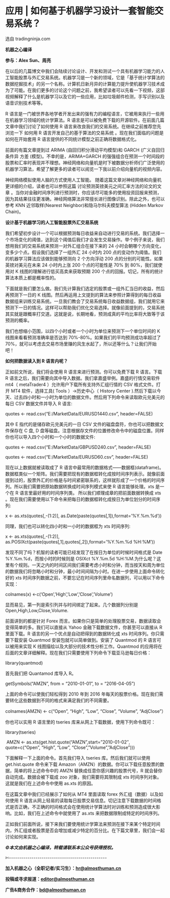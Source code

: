 # 应用 | 如何基于机器学习设计一套智能交易系统？

选自 tradingninja.com

**机器之心编译**

**参与：Alex Sun、周亮**

在以后的几篇博文中我们会陆续讨论设计、开发和测试一个具有机器学习能力的人工智能股票与外汇交易系统。机器学习是一个新的领域，它是「基于统计学算法的数据挖掘技术」的另一个名称。计算机日新月异的计算能力提升使机器学习技术成为了可能。在我们更多的讨论这个问题之前，我希望读者可以先看一下视频，这部视频解释了什么是机器学习以及它的一些应用，比如垃圾邮件检测，手写识别以及语音识别技术等等。

R 语言是一门被世界各地学者开发出来的强有力的编程语言，它被用来执行一些用在机器学习领域的统计学算法。R 语言是可以被免费下载的开源软件。在前面几篇文章中我们讨论了如何使用 R 语言来改良我们的交易系统。在继续之前推荐您先浏览一下 如何用 R 语言开发自己的基于算法的交易系统 。现在我们面临的问题是如何在开始套用 R 语言提供的不同统计模型之前正确将数据格式化。

前面的有篇文章提到过 ARIMA (自回归积分滑动平均模型)和 GARCH (广义自回归条件异 方差 (模型)。不幸的是，ARIMA+GARCH 的强强组合在预测一个时间段的股票和汇率时表现并不理想。神经网络和向量机是时下被数据分析师们广泛使用的机器学习算法，希望了解更多的读者可以阅览一下我以前介绍向量机的视频内容。

神经网络模拟使用人脑的方式使用人工智能。 随着这篇文章对神经网络和向量机更详细的介绍，读者也可以参照这篇 讨论预测英镑美元之间汇率方法的论文的文章 。当你对金融时间序列进行预测时，你应该尽可能多的使用投资回报来预测，因为其结果往往更准确，神经网络算法非常擅长进行图像识别。除此之外，也可以参考 KNN 近邻取样(Nearest Neighbor)和隐马尔科夫模型算法 (Hidden Markov Chain)。

**设计基于机器学习的人工智能股票外汇交易系统**

我们希望初步设计一个可以根据预测每日收益来自动进行交易的系统。我们选择一个市场变化的阈值，达到这个阈值后我们才会发生交易操作。举个例子来说，我们想用我们的交易系统来预测一对外汇组合在接下来的 24 小时会朝哪个方向变化，变多少个点。假设我们选择了一组外汇 24 小时内 200 点的变动作为阈值。我们的机器学习算法应该做到能够预测向 2 个方向浮动 200 点的分别的可能性。如果英镑对美元在未来 24 小时内上涨 200 个点的可能性是 70% 到 80%，我们就使用对 K 线图的理解进行低买高卖来获取预期 200 个点的回报。切记，所有的统计算法本质上都是概率性的。

下面就是我们要怎么做。我们先计算我们选定的股票或一组外汇当日的收益，然后再预测下一日的 K 线图。然后再运用上文提到的算法来参照计算得到的每日收益数据组来训练交易系统。一旦我们教会了交易系统每日收益数据组，我们就用它来预测下一日的情况。这样可以帮助我们优化交易选择。就像前面提到的，交易系统其实就是跟概率打交道。这就是说，长期地看，预测成真的平均比率将大致等于该预测的概率。

我们也想缩小范围，以四个小时或者一个小时为单位来预测下一个单位时间的 K 线图来看看预测准确率是否达到 70%-80%。如果我们的平均预测成功率超过了 70%，就可以考虑去交易市场里赚的风生水起了，所以还等什么？让我们开始吧！

**如何把数据读入到 R 语言内呢？**

正如前文所说，我们将会使用 R 语言来进行预测。你可以免费下载 R 语言。下载 R 语言之后，我们需要向其中导入数据。我们拿嘉盛举例。嘉盛的行情交易软件 mt4（ metaTrader4 ）允许用户下载所有支持外汇组行情的 CSV 格式文件。打开 MT4 软件，选择工具( Tools ）→历史中心（ History Center ).然后下载以今天、过去四小时和一小时为单位的数据文件。然后用下列命令来读取欧元兑美元的每日 CSV 数据文件并导入 R 语言:

quotes <- read.csv(“E:/MarketData/EURUSD1440.csv”, header=FALSE)

其中 E 指代的是储存欧元兑美元的一日 CSV 文件的磁盘盘符，你也可以把数据文件保存在 C 盘, D 盘等磁盘。注意根据存文件的位置修改命令中的磁盘位置。同样你也可以导入四个小时和一个小时的数据文件:

quotes <- read.csv(“E:/MarketData/GBPUSD240.csv”, header=FALSE)

quotes <- read.csv(“E:/MarketData/EURUSD60.csv”, header=FALSE)

现在以上数据就被读取成了 R 语言中最常用的数据格式——数据框(dataframe)。数据框类似一个矩阵。我们需要把现有的数据框转化成按时间序列表示。就像前面提到过的，股票外汇的价格是与时间紧密联系的，这样就形成了一个价格的时间序列。所以我们需要把原始数据转换成时间序列模式来使 R 语言能够处理。xts 是一个在 R 语言里最好用的时间序列类。 所以我们顺理成章的把前面数据转换成 xts 。现在我们需要使用以下命令来把每日的数据框转化成按日为单位划分的时间序列:

x <- as.xts(quotes[,-(1:2)], as.Date(paste(quotes[,1]),format=’%Y.%m.%d’))

同理，我们也可以转化四小时和一小时的数据框为 xts 时间序列:

x <- as.xts(quotes[,-(1:2)], as.POSIXct(paste(quotes[,1],quotes[,2]),format=’%Y.%m.%d %H:%M’))

发现不同了吗？机智的读者可能已经发现了在按日为单位的时候时间格式是 Date %Y.%m.%d，而按小时的时候则是 OSIXct %Y.%m.5d %H:%M.为什么呢？这里有个规则。一天之内的时间区间我们需要考虑小时和分钟，而当按天和周为单位的数据我们将忽略小时和分钟，最小时间间隔为小时。在进一步使用上面命令转化好的 xts 时间序列数据之前，不要忘记在时间序列里命名数据列，可以用以下命令实现：

colnames(x) ←c(‘Open’,’High’,’Low’,’Close’,’Volume’)

显而易见，第一列是索引列并与时间绑定了起来。几个数据列分别是 Open,High,Low,Close,Volume.

前面讲到的都是针对 Forex 而言。如果你只是简单的处理股票交易，数据读取会变得简单的多。我们可以直接从 Yahoo 金融下载数据文件，你甚至可以直接从 R 里面下载。R 语言的另一个优点是自动把得到的数据转化成 xts 时间序列。你只需要下载安装 Quantmod 安装包就可以简单做到。安装了 Quantmod 的 R 语言可以被用来实现 K 线图描绘以及大部分的技术性分析工作。Quantmod 的应用将在后面的文章详细解释。现在我们只需要使用下列命令下载亚马逊每日价格：

library(quantmod)

首先我们把 Quantamod 库导入 R。

getSymbols(“AMZN”, from = “2010-01-01”, to = “2016-04-05”)

上面的命令可以使我们轻松得到 2010 年到 2016 年每天的股票价格。现在我们需要转化这些数据到不同的格式来满足我们的不同需要。

colnames(AMZN) <- c(“Open”, “High”, “Low”, “Close”, “Volume”, “AdjClose”）

你也可以实用 R 语言里的 tseries 库来从网上下载数据，使用下列命令既可：

library(tseries)

 AMZN <- as.xts(get.hist.quote(“AMZN”,start=”2010-01-02″, quote=c(“Open”, “High”, “Low”, “Close”,”Volume”,”AdjClose”)))

下面解释一下上面的命令。首先我们导入 tseries 库。然后我们就可以使用 get.hist.quote 命令来下载 Amazon（AMZN）的数据。你可以下载任意股票的数据，简单的将上述命令中的 AMZN 替换成任意你感兴趣的股票代号，R 就会替你自动完成。数据会被下载成 zoo 对象，我们需要将其限制成 xts 时间序列对象。这就是我们在上述命令中使用 as.xts 的原因。

在这篇文章中我们已经展示了如何从 MT4 里面读取 forex 外汇组（数据）以及如何使用 R 语言从网上轻易的读取每日股票交易信息。切记注意下载数据的时间格式是否正确，不正确的时间格式会在使用统计学算法时对训练和预测造成很大影响。比如，我们在上述命令中就使用了 as.xts 来把数据限制成特定的时间序列。

正如我们前面所说，接下来我们要使用统计学算法来预测在接下来某个特定时间内，外汇组或者股票是否会增加或减少特定的百分比。在下篇文章里，我们会一起讨论如何来实现。

***©本文由机器之心编译，***转载请联系本公众号获得授权***。***

✄------------------------------------------------

**加入机器之心（全职记者/实习生）：hr@almosthuman.cn**

**投稿或寻求报道：editor@almosthuman.cn**

**广告&商务合作：bd@almosthuman.cn**